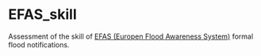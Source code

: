 # EFAS_skill

Assessment of the skill of [EFAS (Europen Flood Awareness System)](www.efas.eu) formal flood notifications.
